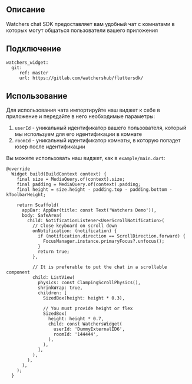 ## Описание
Watchers chat SDK предоставляет вам удобный чат с комнатами в которых могут общаться пользователи вашего приложения

## Подключение
```
watchers_widget:
  git:
     ref: master
     url: https://gitlab.com/watchershub/fluttersdk/
```

## Использование
Для использования чата импортируйте наш виджет к себе в приложение и передайте в него необходимые параметры:
1) `userId` - уникальный идентификатор вашего пользователя, который мы используем для его идентификации в комнате
2) `roomId` - уникальный идентификатор комнаты, в которую попадет юзер после идентификации

Вы можете использовать наш виджет, как в `example/main.dart`:

```
@override
  Widget build(BuildContext context) {
    final size = MediaQuery.of(context).size;
    final padding = MediaQuery.of(context).padding;
    final height = size.height - padding.top - padding.bottom - kToolbarHeight;

    return Scaffold(
      appBar: AppBar(title: const Text('Watchers Demo')),
      body: SafeArea(
        child: NotificationListener<UserScrollNotification>(
          // Close keyboard on scroll down
          onNotification: (notification) {
            if (notification.direction == ScrollDirection.forward) {
              FocusManager.instance.primaryFocus?.unfocus();
            }
            return true;
          },

          // It is preferable to put the chat in a scrollable component
          child: ListView(
            physics: const ClampingScrollPhysics(),
            shrinkWrap: true,
            children: [
              SizedBox(height: height * 0.3),

              // You must provide height or flex
              SizedBox(
                height: height * 0.7,
                child: const WatchersWidget(
                  userId: 'DummyExternalID6',
                  roomId: '144444',
                ),
              ),
            ],
          ),
        ),
      ),
    );
  }
```
